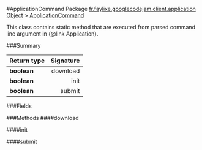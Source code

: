 #ApplicationCommand
Package [fr.faylixe.googlecodejam.client.application](nullfr/faylixe/googlecodejam/client/application)
[Object]() > [ApplicationCommand]()

<p>This class contains static method that are
 executed from parsed command line argument in
 {@link Application}.</p>

###Summary

Return type | Signature
--- | ---:
**boolean** | download
**boolean** | init
**boolean** | submit

###Fields

###Methods
####download

####init

####submit

